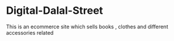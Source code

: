 # Digital-Dalal-Street
This is an ecommerce site which sells books , clothes and different accessories related
